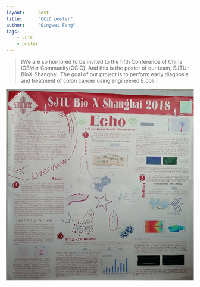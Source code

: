 ```yaml
---
layout:     post
title:      "CCiC poster"
author:     "Qingwei Fang"
tags:
    - CCiC
    - poster
---
```

>[We are so hornored to be invited to the fifth Conference of China iGEMer Community(CCiC). And this is the poster of our team, SJTU-BioX-Shanghai. The goal of our project is to perform early diagnosis and treatment of colon cancer using engineered E.coli.] 

![CCiC poster](/assets/img/CCiC_poster2.jpg)
